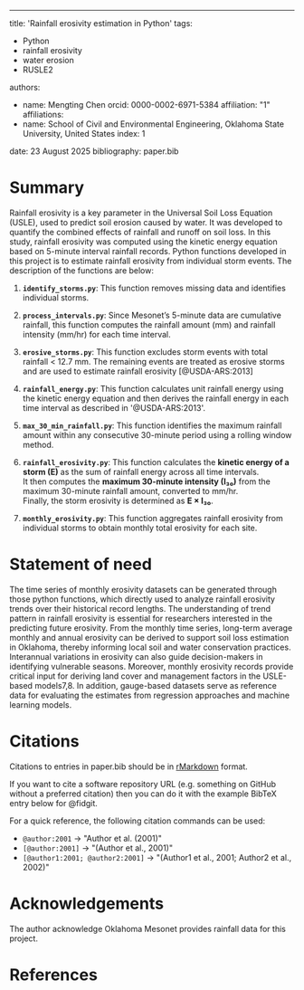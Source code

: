---
title: 'Rainfall erosivity estimation in Python'
tags:
  - Python
  - rainfall erosivity
  - water erosion
  - RUSLE2
    
authors:
  - name: Mengting Chen
    orcid: 0000-0002-6971-5384
    affiliation: "1" 
affiliations:
 - name: School of Civil and Environmental Engineering, Oklahoma State University, United States
   index: 1

date: 23 August 2025
bibliography: paper.bib


# Summary

Rainfall erosivity is a key parameter in the Universal Soil Loss Equation (USLE), used to predict soil erosion caused by water. It was developed to quantify the combined effects of rainfall and runoff on soil loss. In this study, rainfall erosivity was computed using the kinetic energy equation based on 5-minute interval rainfall records. Python functions developed in this project is to estimate rainfall erosivity from individual storm events. The description of the functions are below:
1. **`identify_storms.py`**: This function removes missing data and identifies individual storms.  

2. **`process_intervals.py`**: Since Mesonet’s 5-minute data are cumulative rainfall, this function computes the rainfall amount (mm) and rainfall intensity (mm/hr) for each time interval.
   
3. **`erosive_storms.py`**: This function excludes storm events with total rainfall < 12.7 mm. The remaining events are treated as erosive storms and are used to estimate rainfall erosivity [@USDA-ARS:2013]
  
4. **`rainfall_energy.py`**: This function calculates unit rainfall energy using the kinetic energy equation and then derives the rainfall energy in each time interval as described in '@USDA-ARS:2013'.

5. **`max_30_min_rainfall.py`**: This function identifies the maximum rainfall amount within any consecutive 30-minute period using a rolling window method.
   
6. **`rainfall_erosivity.py`**: This function calculates the **kinetic energy of a storm (E)** as the sum of rainfall energy across all time intervals.  
  It then computes the **maximum 30-minute intensity (I₃₀)** from the maximum 30-minute rainfall amount, converted to mm/hr.  
  Finally, the storm erosivity is determined as **E × I₃₀**.
   
7. **`monthly_erosivity.py`**: This function aggregates rainfall erosivity from individual storms to obtain monthly total erosivity for each site.


# Statement of need

The time series of monthly erosivity datasets can be generated through those python functions, which directly used to analyze rainfall erosivity trends over their historical record lengths. The understanding of trend pattern in rainfall erosivity is essential for researchers interested in the predicting future erosivity. From the monthly time series, long-term average monthly and annual erosivity can be derived to support soil loss estimation in Oklahoma, thereby informing local soil and water conservation practices. Interannual variations in erosivity can also guide decision-makers in identifying vulnerable seasons. Moreover, monthly erosivity records provide critical input for deriving land cover and management factors in the USLE-based models7,8. In addition, gauge-based datasets serve as reference data for evaluating the estimates from regression approaches and machine learning models. 


# Citations

Citations to entries in paper.bib should be in
[rMarkdown](http://rmarkdown.rstudio.com/authoring_bibliographies_and_citations.html)
format.

If you want to cite a software repository URL (e.g. something on GitHub without a preferred
citation) then you can do it with the example BibTeX entry below for @fidgit.

For a quick reference, the following citation commands can be used:
- `@author:2001`  ->  "Author et al. (2001)"
- `[@author:2001]` -> "(Author et al., 2001)"
- `[@author1:2001; @author2:2001]` -> "(Author1 et al., 2001; Author2 et al., 2002)"


# Acknowledgements

The author acknowledge Oklahoma Mesonet provides rainfall data for this project.

# References
